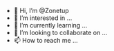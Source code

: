 - 👋 Hi, I’m @Zonetup
- 👀 I’m interested in ...
- 🌱 I’m currently learning ...
- 💞️ I’m looking to collaborate on ...
- 📫 How to reach me ...

<!---
Zonetup/Zonetup is a ✨ special ✨ repository because its `README.md` (this file) appears on your GitHub profile.
You can click the Preview link to take a look at your changes.
--->
